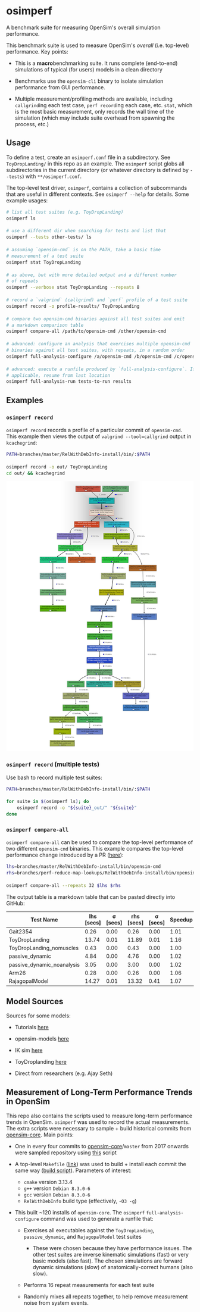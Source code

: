 # osimperf

A benchmark suite for measuring OpenSim's overall simulation
performance.

This benchmark suite is used to measure OpenSim's *overall*
(i.e. top-level) performance. Key points:

- This is a **macro**benchmarking suite. It runs complete (end-to-end)
  simulations of typical (for users) models in a clean directory

- Benchmarks use the `opensim-cli` binary to isolate simulation
  performance from GUI performance.

- Multiple measurement/profiling methods are available, including
  `callgrind`ing each test case, `perf record`ing each case,
  etc. `stat`, which is the most basic measurement, only records the
  wall time of the simulation (which may include suite overhead from
  spawning the process, etc.)


## Usage

To define a test, create an `osimperf.conf` file in a
subdirectory. See `ToyDropLanding/` in this repo as an example. The
`osimperf` script globs all subdirectories in the current directory
(or whatever directory is defined by `--tests`) with
`**/osimperf.conf`.

The top-level test driver, `osimperf`, contains a collection of
subcommands that are useful in different contexts. See `osimperf
--help` for details. Some example usages:

```bash
# list all test suites (e.g. ToyDropLanding)
osimperf ls

# use a different dir when searching for tests and list that
osimperf --tests other-tests/ ls

# assuming `opensim-cmd` is on the PATH, take a basic time
# measurement of a test suite
osimperf stat ToyDropLanding

# as above, but with more detailed output and a different number
# of repeats
osimperf --verbose stat ToyDropLanding --repeats 8

# record a `valgrind` (callgrind) and `perf` profile of a test suite
osimperf record -o profile-results/ ToyDropLanding

# compare two opensim-cmd binaries against all test suites and emit
# a markdown comparison table
osimperf compare-all /path/to/opensim-cmd /other/opensim-cmd

# advanced: configure an analysis that exercises multiple opensim-cmd
# binaries against all test suites, with repeats, in a random order
osimperf full-analysis-configure /a/opensim-cmd /b/opensim-cmd /c/opensim-cmd > tests-to-run

# advanced: execute a runfile produced by `full-analysis-configure`. If
# applicable, resume from last location
osimperf full-analysis-run tests-to-run results
```


## Examples


### `osimperf record`

`osimperf record` records a profile of a particular commit of
`opensim-cmd`. This example then views the output of `valgrind
--tool=callgrind` output in `kcachegrind`:

```bash
PATH=branches/master/RelWithDebInfo-install/bin/:$PATH

osimperf record -o out/ ToyDropLanding
cd out/ && kcachegrind
```

![example kcachegrind graph](examples/example-kcachegrind-graph.png)


### `osimperf record` (multiple tests)

Use bash to record multiple test suites:

```bash
PATH=branches/master/RelWithDebInfo-install/bin/:$PATH

for suite in $(osimperf ls); do
    osimperf record -o "${suite}_out/" "${suite}"
done
```

### `osimperf compare-all`

`osimperf compare-all` can be used to compare the top-level
performance of two different `opensim-cmd` binaries. This example
compares the top-level performance change introduced by a PR
([here](https://github.com/opensim-org/opensim-core/pull/2837)):

```bash
lhs=branches/master/RelWithDebInfo-install/bin/opensim-cmd
rhs=branches/perf-reduce-map-lookups/RelWithDebInfo-install/bin/opensim-cmd

osimperf compare-all --repeats 32 $lhs $rhs
```

The output table is a markdown table that can be pasted directly into GitHub:

|                  Test Name | lhs [secs] | σ [secs] | rhs [secs] | σ [secs] | Speedup |
| -------------------------- | ---------- | -------- | ---------- | -------- | ------- |
|                   Gait2354 |       0.26 |     0.00 |       0.26 |     0.00 |    1.01 |
|             ToyDropLanding |      13.74 |     0.01 |      11.89 |     0.01 |    1.16 |
|   ToyDropLanding_nomuscles |       0.43 |     0.00 |       0.43 |     0.00 |    1.00 |
|            passive_dynamic |       4.84 |     0.00 |       4.76 |     0.00 |    1.02 |
| passive_dynamic_noanalysis |       3.05 |     0.00 |       3.00 |     0.00 |    1.02 |
|                      Arm26 |       0.28 |     0.00 |       0.26 |     0.00 |    1.06 |
|             RajagopalModel |      14.27 |     0.01 |      13.32 |     0.41 |    1.07 |


## Model Sources

Sources for some models:

- Tutorials [here](https://simtk-confluence.stanford.edu/display/OpenSim/Examples+and+Tutorials)

- opensim-models [here](https://github.com/opensim-org/opensim-models)

- IK sim [here](https://simtk-confluence.stanford.edu/display/OpenSim/Tutorial+3+-+Scaling%2C+Inverse+Kinematics%2C+and+Inverse+Dynamics)

- ToyDroplanding [here](https://simtk-confluence.stanford.edu/display/OpenSim/Simulation-Based+Design+to+Prevent+Ankle+Injuries)

- Direct from researchers (e.g. Ajay Seth)


## Measurement of Long-Term Performance Trends in OpenSim

This repo also contains the scripts used to measure long-term
performance trends in OpenSim. `osimperf` was used to record the
actual measurements. The extra scripts were necessary to sample +
build historical commits from
[opensim-core](https://github.com/opensim-org/opensim-core). Main
points:

- One in every four commits to
  [opensim-core](https://github.com/opensim-org/opensim-core)/`master`
  from 2017 onwards were sampled repository using
  [this](lta/1_sample-commits) script

- A top-level `Makefile` ([link](lta/Makefile)) was used to
  build + install each commit the same way ([build script](lta/install-commit)).
  Parameters of interest:

  - `cmake` version 3.13.4
  - `g++` version `Debian 8.3.0-6`
  - `gcc` version `Debian 8.3.0-6`
  - `RelWithDebInfo` build type (effectively, `-O3 -g`)

- This built ~120 installs of `opensim-core`. The `osimperf`
  `full-analysis-configure` command was used to generate a runfile
  that:

  - Exercises all executables against the `ToyDropLanding`,
    `passive_dynamic`, and `RajagopalModel` test suites

    - These were chosen because they have performance issues. The
      other test suites are inverse kinematic simulations (fast) or
      very basic models (also fast). The chosen simulations are
      forward dynamic simulations (slow) of anatomically-correct
      humans (also slow).

  - Performs 16 repeat measurements for each test suite

  - Randomly mixes all repeats together, to help remove measurement
    noise from system events.
